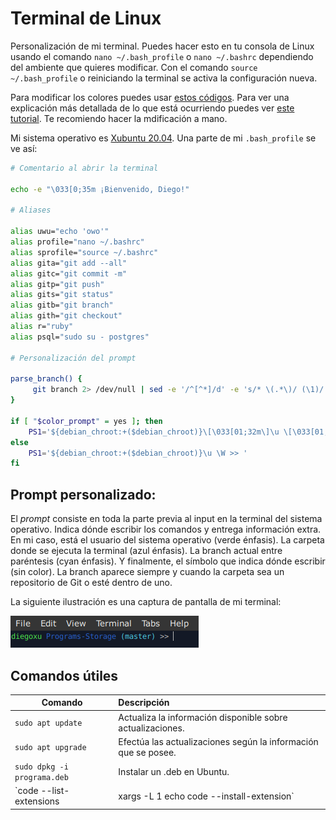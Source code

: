 # Terminal de Linux

Personalización de mi terminal. Puedes hacer esto en tu consola de Linux usando el comando `nano ~/.bash_profile` o `nano ~/.bashrc` dependiendo del ambiente que quieres modificar. Con el comando `source ~/.bash_profile` o reiniciando la terminal se activa la configuración nueva.

Para modificar los colores puedes usar [estos códigos](https://gist.github.com/vratiu/9780109). Para ver una explicación más detallada de lo que está ocurriendo puedes ver [este tutorial](https://linuxhint.com/linux_terminal_customization_guide_beginners/). Te recomiendo hacer la mdificación a mano.

Mi sistema operativo es [Xubuntu 20.04](https://xubuntu.org/news/xubuntu-20-04-released/). Una parte de mi `.bash_profile` se ve así:

```bash
# Comentario al abrir la terminal

echo -e "\033[0;35m ¡Bienvenido, Diego!"

# Aliases

alias uwu="echo 'owo'"
alias profile="nano ~/.bashrc"
alias sprofile="source ~/.bashrc"
alias gita="git add --all"
alias gitc="git commit -m"
alias gitp="git push"
alias gits="git status"
alias gitb="git branch"
alias gith="git checkout"
alias r="ruby"
alias psql="sudo su - postgres"

# Personalización del prompt

parse_branch() {
     git branch 2> /dev/null | sed -e '/^[^*]/d' -e 's/* \(.*\)/ (\1)/'
}

if [ "$color_prompt" = yes ]; then
    PS1='${debian_chroot:+($debian_chroot)}\[\033[01;32m\]\u \[\033[01;34m\]\W\[\033[01;36m\]$(parse_branch) \[\033[00m\]>> '
else
    PS1='${debian_chroot:+($debian_chroot)}\u \W >> '
fi
```

## Prompt personalizado:

El *prompt* consiste en toda la parte previa al input en la terminal del sistema operativo. Indica dónde escribir los comandos y entrega información extra. En mi caso, está el usuario del sistema operativo (verde énfasis). La carpeta donde se ejecuta la terminal (azul énfasis). La branch actual entre paréntesis (cyan énfasis). Y finalmente, el símbolo que indica dónde escribir (sin color). La branch aparece siempre y cuando la carpeta sea un repositorio de Git o esté dentro de uno.

La siguiente ilustración es una captura de pantalla de mi terminal:

![Pantallazo de una terminal de linux con el prompt personalizado](../../Assets/prompt_linux.png "Terminal personalizada")


## Comandos útiles

| Comando                     | Descripción           																					|
| -------------               | :-------------                                                	|
| `sudo apt update`           | Actualiza la información disponible sobre actualizaciones.			|
| `sudo apt upgrade`          | Efectúa las actualizaciones según la información que se posee.	|
| `sudo dpkg -i programa.deb`	| Instalar un .deb en Ubuntu.																			|
| `code --list-extensions | xargs -L 1 echo code --install-extension` | Imprime en consola un código para instalar las extensiones [VS Code](https://code.visualstudio.com/) instaladas localmente. |